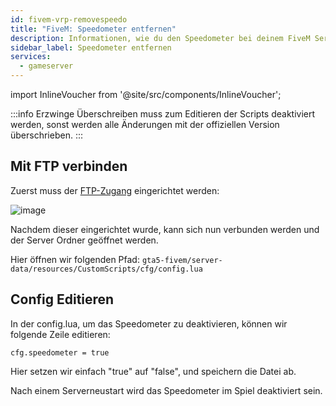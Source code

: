 ```yaml
---
id: fivem-vrp-removespeedo
title: "FiveM: Speedometer entfernen"
description: Informationen, wie du den Speedometer bei deinem FiveM Server mit VRP von ZAP-Hosting entfernen kannst - ZAP-Hosting.com Dokumentation
sidebar_label: Speedometer entfernen
services:
  - gameserver
---
```


import InlineVoucher from '@site/src/components/InlineVoucher';

:::info
Erzwinge Überschreiben muss zum Editieren der Scripts deaktiviert werden, sonst werden alle Änderungen mit der offiziellen Version überschrieben.
:::

<InlineVoucher />

## Mit FTP verbinden

Zuerst muss der [FTP-Zugang](gameserver-ftpaccess.md) eingerichtet werden:

![image](https://screensaver01.zap-hosting.com/index.php/s/WJTgjXeRsHrRG7D/preview)

Nachdem dieser eingerichtet wurde, kann sich nun verbunden werden und der Server Ordner geöffnet werden.

Hier öffnen wir folgenden Pfad: `gta5-fivem/server-data/resources/CustomScripts/cfg/config.lua`


## Config Editieren

In der config.lua, um das Speedometer zu deaktivieren, können wir folgende Zeile editieren:

`cfg.speedometer = true`

Hier setzen wir einfach "true" auf "false", und speichern die Datei ab.

Nach einem Serverneustart wird das Speedometer im Spiel deaktiviert sein.
